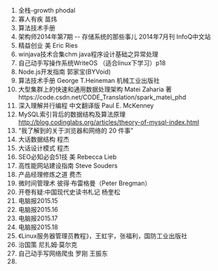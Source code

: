 1. 全栈-growth phodal
2. 寡人有疾 苗炜
3. 算法技术手册
4. 架构师2014年第7期 -- 存储系统的那些事儿 2014年7月刊 InfoQ中文站
5. 精益创业 美 Eric Ries
6. winjava技术合集chm java程序设计基础之异常处理
7. 自己动手写操作系统WriteOS （适合linux下学习）p18
8. Node.js开发指南 郭家宝(BYVoid)
9. 算法技术手册 George T.Heineman 机械工业出版社
10. 大型集群上的快速和通用数据处理架构  Matei Zaharia 著https://code.csdn.net/CODE_Translation/spark_matei_phd
11. 深入理解并行编程 中文翻译版 Paul E. McKenney
12. MySQL索引背后的数据结构及算法原理 http://blog.codinglabs.org/articles/theory-of-mysql-index.html
13. “我了解到的关于浏览器和网络的 20 件事”
14. 大话数据结构 程杰
15. 大话设计模式 程杰
16. SEO必知必会51技 美 Rebecca Lieb
17. 高性能网站建设指南 Steve Souders
18. 产品经理修炼之道 费杰
19. 微时间管理术 彼得·布雷格曼（Peter Bregman）
20. 开卷有疑:中国现代史读书札记 杨奎松
21. 电脑报2015.15
22. 电脑报2015.16
23. 电脑报2015.17
24. 电脑报2015.18
25. 《Linux服务器管理员教程》，王虹宇，张福利，国防工业出版社
26. 治国策 尼扎姆·莫尔克
27. 自己动手写网络爬虫 罗刚 王振东
28. 